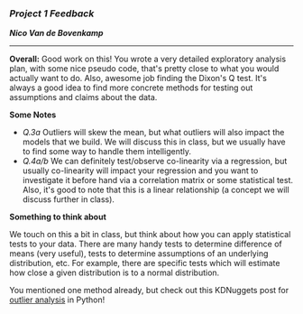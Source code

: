 ### ***Project 1 Feedback***

***Nico Van de Bovenkamp***

***

**Overall:** Good work on this! You wrote a very detailed exploratory analysis plan, with some nice pseudo code, that's pretty close to what you would actually want to do. Also, awesome job finding the Dixon's Q test. It's always a good idea to find more concrete methods for testing out assumptions and claims about the data.

**Some Notes**

* *Q.3a* Outliers will skew the mean, but what outliers will also impact the models that we build. We will discuss this in class, but we usually have to find some way to handle them intelligently.
* *Q.4a/b* We can definitely test/observe co-linearity via a regression, but  usually co-linearity will impact your regression and you want to investigate it before hand via a correlation matrix or some statistical test. Also, it's good to note that this is a linear relationship (a concept we will discuss further in class).

**Something to think about**

We touch on this a bit in class, but think about how you can apply statistical tests to your data. There are many handy tests to determine difference of means (very useful), tests to determine assumptions of an underlying distribution, etc. For example, there are specific tests which will estimate how close a given distribution is to a normal distribution.

You mentioned one method already, but check out this KDNuggets post for [outlier analysis](https://www.kdnuggets.com/2017/02/removing-outliers-standard-deviation-python.html) in Python!
